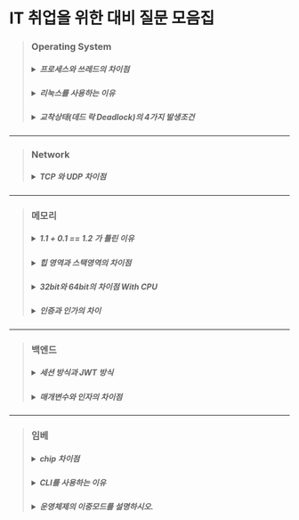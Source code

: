 # IT 취업을 위한 대비 질문 모음집

> ### **Operating System**
> ##### <details markdown="1"><summary>프로세스와 쓰레드의 차이점</summary> - 프로세스 : 간단히 말하면 실행중인 프로그램<br> - 쓰레드 : 경량화 된 프로세스<br>운영체제는 자원을 효율적으로 사용하려고 함. --> 쓰레드를 사용하면 프로세스에 비해서<br>생성할 때 오버헤드도 적고 공유된 자원에 대해서도 오버헤드가 적음.<br>그리고 쓰레드를 사용하면 병렬성을 높일 수 있음.<br></details>
> ##### <details markdown="1"><summary>리눅스를 사용하는 이유</summary> - 높은 보안성 : 리눅스가 오픈소스이기 때문에 어떤 보안 취약성을 가지고 있는지 알 수 있고 , 보안 취약성을 여러 사람들이 파악하여 빠른 특성으로 높은 보안성을 가질 수 있음<br> - 안정된 구조 : 매우 안정적이며 충돌이 잘 발생안함 , 리눅스 서버의 가동 시간은 매우 높고 없데이트 또는 패치 후 리눅스를 재부팅할 필요가 없음<br> - 유지보수의 용이함 : 업데이트는 시스템을 재부팅하지 않고도 가능함 -> 유지보수에 좋음<br> - 어떤 하드웨어에서도 동작함 : 하드웨어나 모듈같은거 깔 때 에러가 윈도우보다 덜 남 , 하드웨어 이식성이 좋음<br> - 무료/오픈소스 : 무료이고 오픈소스이다.</details>
> ##### <details markdown="1"><summary>교착상태(데드 락 Deadlock)의 4가지 발생조건</summary>1. 자원점유와 대기<br>- 프로세스가 자원을 최소 하나는 보유해야함 / 다른 프로세스에 할당된 자원을 점유하기 위해선 대기하는 프로세스가 있어야함(대기해야한다는거)<br>2. 비선점<br>- 이미 할당된 자원을 뺏을 수 없음(자원 약탈 불가능)<br>3. 순환적 자원 요구<br>- 말 그대로임 대기 프로세스 집합이 순환 형태로 자원을 기다려야 한다는거임<br>4. 상호배제<br>  - 한번의 하나의 프로세스만 해당 자원을 사용하게 해주는거<br>해결법<br>- 예방(발생 조건 4가지 중 하나라도 차단하는거)<br>- 회피<br>- 탐지/회복</details>
---------------------------------------------------------
> ### **Network**
> ##### <details markdown="1"><summary>TCP 와 UDP 차이점</summary>TCP<br>1. 신뢰성과 순차적인 전달이 필요한 경우 사용<br>2. 송진자와 수진사 모두가 `소켓`이라고 부르는 것을 생성함<br>3. 멀티캐스팅이나 브로드 캐스팅을 지원안함<br>4. 사전설정 필요 O<br>UDP<br>1. 비연결형 프로토콜<br>2. 손상된 세그먼트의 수신에 대한 재전송X<br>3. 사전설정 필요 X <br></details>
---------------------------------------------------------
> ### **메모리**
> ##### <details markdown="1"><summary> 1.1 + 0.1 == 1.2 가 틀린 이유</summary>1. 컴퓨터가 정수를 저장할 때에는 메모리에다가 2진법으로다가 저장을 함. `IEEE` 미국 전자 전기 협회 ? 같은데인데 여기서 정한 표준을 사용하여 기본적으로 32칸 정도를 확보함. 그리고 저장을 때림<br>2. 실수 저장<br>실수는 일단 `정수부`랑 `소수부`가 있는데 영어로는 `mantissa`라고 하는거 같음. 32bit 즉 4byte정도에서 1bit는 `MSB` 8bit 는 `정수부` 그리고 나머지 23bit는 `mantissa`를 저장함![image](https://user-images.githubusercontent.com/80656700/184537622-b8252470-f6c2-4579-bbca-202c14e71abe.png)<br>3. 근데 0.1 같은건 2진법으로 저장을 하기가 힘듬 , 0.1 같은건 이진법으로 정확하게 표현이 안되서 23 bit 까지 짤림 그래서 정확하게 계산이 되지 않아서 <br>`1.1 + 0.1 == 1.2` 이 수식이 틀린거임<br>해결방법<br>1. n*100 하기( 실수를 그냥 정수로 만들어버려서 저장을 해버리는거임 )<br>2. 반올림 문법 사용하기<br>3.double 자료형 사용하기( double은 더 많은 공간을 확보하기 때문에 조금 더 정확함 float보다 )<br><a href="https://fabl1106.github.io/%EC%BB%B4%ED%93%A8%ED%84%B0%EA%B3%B5%ED%95%99/2019/03/10/%EC%BB%B4%ED%93%A8%ED%84%B0%EA%B3%B5%ED%95%99-04.-%EC%8B%A4%EC%88%98%EC%99%80-%EB%A9%94%EB%AA%A8%EB%A6%AC%EC%97%90-%EC%A0%80%EC%9E%A5%EB%90%98%EB%8A%94-%EB%B2%95.html">자료출처</a></details>
> ##### <details markdown="1"><summary>힙 영역과 스택영역의 차이점</summary>1. 프로그램이 실행되기 위해 메모리에 로드가 되야한다. 운영체제는 따라서 메모리에 할당을 해줌<br>![image](https://user-images.githubusercontent.com/80656700/186429879-6d199e32-9895-48dd-8007-a6663bcc32f4.png) 메모리 공간은 다음과 같음.<br>1. 코드 : 코드가 저장됨. 여기서 cpu가 하나 하나 씩 가져가서 실행을 함<br>2. 데이터 영역 : 전역 & 정적 변수가 저장됨 , 프로그램이 실행되면 바로 할당됨 <br>3. 스택 영역 : 함수의 호출과 관계가 있는 지역변수하고 매개변수가 저장되는 영역( 함수 시작시 할당 종료시 종료)<br>4. 힙 영역 : 사용자가 직접 관리할 수 있는 메모리 영역, 사용자에 의해서 메모리 공간이 동적으로 할당됨 </details>
> ##### <details markdown="1"><summary>32bit와 64bit의 차이점 With CPU</summary>word: 한번에 cpu가 처리할 수 있는 데이터 크기 , word의 크기에 따라서 cpu 성능도 달라진다. 또한 보통의 컴퓨터라면 word의 크기는 데이터 버스의 크기와 같다.<br>32bit 와 64bit의 차이점(CPU)<br>1. 32bit CPU는 데이터를 32bit 만큼 쪼개서 보내거나 수행을 함<br>2. 64bit CPU는 데이터를 64bit 만큼 쪼개서 함<br>so 한번에 실행을 하는 데이터의 크기가 64bit가 더 많다. 이 말의 의미는 데이터를 주고 받는 입출력의 횟수가 줄어들고 , 연산이 빨라진다는거임<br>결론 : 매우 많은 차이가 있다.</details>
> ##### <details markdown="1"><summary>인증과 인가의 차이</summary>인증(Authentication)<br> - 신원을 검증하는 행위 , 인증프로세스(비밀번호, 일회용 핀 등) 구성하여 1가지 이상이 성공되야 시스템에 접근 가능<br>인가(Authorization)<br> - 사용자에게 특정 리소스 & 기능에 접근할 수 있는 권한을 부여하는 프로세스<br> 인증은 사용자가 부분적으로 직접 변경할 수 있지만 , 인가는 접근 완전 불가능</details>
--------------------------------------------------------
> ### **백엔드**
> ##### <details markdown="1"><summary>세션 방식과 JWT 방식</summary>`세션 인증방식과 토큰 인증 방식의 차이점`<br>세션 : 인증 정보가 서버에 저장되어 있는 상태 , Client는 쿠키 헤더에 세션 ID 를 같이 보낸다. 서버에서는 세션 ID를 받아서 이걸 활용하여 인증을 확인한다.<br>JWT(JSON WEB TOKEN) : 인증 정보를 모두 Client가 들고 있다. 그래서 서버에서는 세션 방식과 같이 받아서 확인을 하는 절차를 밟지 않아도 되기 때문에 부담이 덜 간다.(사용자가 많은 경우에 부담이 덜감) , 그리고 쿠키에 모든 정보(?)를 담아서 보냄 , 서버에서는 만료 시각이 지나지 않았는지만 확인하고 통과 시킴<br> 이러한 방식으로 인해서 JWT 는 많은 보안 이슈를 불러 일으킬 수 있음 , 근데 잘 만 하면 괜찮음</details>
> ##### <details markdown="1"><summary>매개변수와 인자의 차이점</summary>매개변수 : 함수를 정의할 때 사용되는 변수<br> 인자 : 실제로 함수가 호출될 때 넘기는 변수값<br> => 인자는 함수를 호출할 때 넣는 거를 의미함 , 매개변수는 함수입장에서 해석을 하는거임 ![image](https://user-images.githubusercontent.com/80656700/213203059-a36d050b-6b5b-4858-a7e2-dcf89f5d7203.png)
</details>

--------------------------------------------------------

> ### **임베**
> ##### <details markdown="1"><summary>chip 차이점</summary>1. SoC( System on Chip ) : chip 안에 IC 제어 , 연산장치 , 저장장치 , 입출력 장치 등이 싹 다 들어가 있는 chip. 보통 MCU 와 MPU에 많이 있음<br>2.CPU( Central Processing Unit ) : 산술 논리 연산 유닛인 ALU 와 명령어를 읽어오라고 해석하여 제ㅐ어하는 CU를 묶은 형태. 입출력은 CPU에서 제어를 하지만 CPU 자체는 I/O, memory 를 가지고 있지는 않다.(이게 중요한듯) 즉 CPU 는 자기 혼자서는 아무것도 못함<br>3. MPU (micro processing Unit) : CPU의 축소판이다. CPU와 마찬가지로 I/O , memory를 가지고 있지 않다. CL + ALU 형태이며 임베디드 쪽으로 주로 사용됨.<br> MCU(Micro Controller Unit) : 대표적인 SoC 형태로 Chip 안에 CU , ALU , I/O , Memory 를 모두 가지고 있다. 추가적인 로직 회로 없이 모든 것을 chip 하나로 해결할 수 있기에 PCB 보드의 부피를 줄일 수 있따. MICOM 이라고도 부른다. MICOM = MCU<br>GPU(Graphics Processing Unit ) : CPu은 정수 연산을 잘하지만 소수점 연산은 취약하다. 그래서 GPU가 소수점 연산을 함. 소수점 파트는 얘가 빠름<br>DSP ( Digital Signal Processor) : 주된 용도는 신호처리. 아날로그 신호를 디지털로 고속 변환하여 계산 , 사용해서 DSP 라고 함. CPU , MPU , MCU 들은 명령어의 해석 및 처리도 하고 계산도 하고 멀티 플레이가 됨 근데 DSP 와 GPU 는 오직 계산만하기 위해서 만들어짐. 약간 계산만 함.(=주목적)<br>FPGA(Field Programmable Gate Array): Chip 상에 논리회로를 구성해서 자신이 원하는 기능을 회로로만드는 거임 . 물리적으로 회로도를 만들지 않고 chip 상에서 구현할 수 있음. C 프로그램 하듯 H/W를 프로그래밍 할 수 있음. H/W 에서 구현된 알고리즘은 실행 속도가 빠르므로 암호 알고리즘 , 영상처리 등에 쓰임.<br>ASIC( Application Specific Integrated Circuit ) : 특정한 기능 , Application에 딱 맞춰 생산하는 반도체.<br>Firmware : 특정 하드웨어 장치에 특정 목적을 위하여 만들어진 소프트웨어를 말함. ROM이나 EEPROM 에 저장되며 ROM에 직접 Writing을 한다.<br>BSP( Board Support Package ) : 임베디드 시스템의 설계 또는 Board를 사용하기 제공하는 프로그램 모음집,모음툴 같은거. BSP는 Chip 회사에서 제공하는 SoC Chip 내장되어 있는 보드를 구동시키는 프로그램. 모든 장치를 위한 드라이버 같음. 기본적으로 부트로더(Bootloader),OAL(OEM Adaption Layer: 추상화 계층 하드웨어 초기화 및 관리) , Device Driver(특정 하드웨어 or 장치 제어 위한 커널의 일부분 , 드라이버가 프로그램 되어 커널에 통합됨=> 프로그램형 드라이버)이 3개가 있다.</details>
> #####  <details markdown="1"><summary>CLI를 사용하는 이유</summary>CLI = Command Line Interface 의 약자 , 명령어 기반 인터페이스를 뜻함.<br>사용하는 이유 1. 메모리를 덜 사용함<br>2. 다중 명령어 등을 활용하여 더 빠르게 효율적으로 결과를 볼 수 있음.<br>3. 네트워크 환경에서도 사용 가능함.<br> 다중명령어 => `|`(파이프), `;`(세미콜론),`&&`(엔퍼센트)를 활용해서 함. 명령어를 동시에 수행하는거임.</details>
> ##### <details markdown="1"><summary>운영체제의 이중모드를 설명하시오.</summary>이중모드(=dual mode) : CPU의 사용 모드 즉 사용 방법을 2개로 구분한 것(사용자모드 , 커널모드 ).<br>사용자 모드 : 운영체제 서비스를 제공받을 수 없는 모드 , 기본적인 프로그램은 사용자 모드로 실행이 된다. 하지만 하드웨어 자원을 사용해야할 때에는 커널모드로 바뀌게 된다. 즉 사용자 모드는 하드웨어 자원이 사용불가한 모드를 뜻한다.<br>커널 모드 : 사용자 모드와 반대로 운영체제 서비스를 받을 수 있는 모드이다. 하드웨어 자원 이나 중요한 자원으로 접근해야할 때 사용이 된다.<br>플래그 레지스터 속 슈퍼바이저 플래그를 보면 지금 어떤 모드인지 볼 수 있다. `1`일 경우 커널 모드이고 , `0`일 경우 사용자 모드로 실행 중 임을 의미한다.</details>
